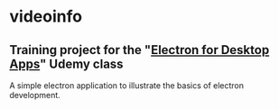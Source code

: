 # videoinfo

## Training project for the "[Electron for Desktop Apps](https://ngageoint.udemy.com/course/electron-react-tutorial)" Udemy class

A simple electron application to illustrate the basics of electron development.
